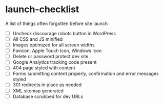 # launch-checklist
A list of things often forgotten before site launch

- [ ] Uncheck discourage robots button in WordPress  
- [ ] All CSS and JS minified  
- [ ] Images optimized for all screen widths  
- [ ] Favicon, Apple Touch Icon, Windows Icon
- [ ] Delete or password protect dev site
- [ ] Google Analytics tracking code present
- [ ] 404 page styled with content  
- [ ] Forms submitting content properly, confirmation and error messages styled  
- [ ] 301 redirects in place as needed  
- [ ] XML sitemap generated  
- [ ] Database scrubbed for dev URLs
